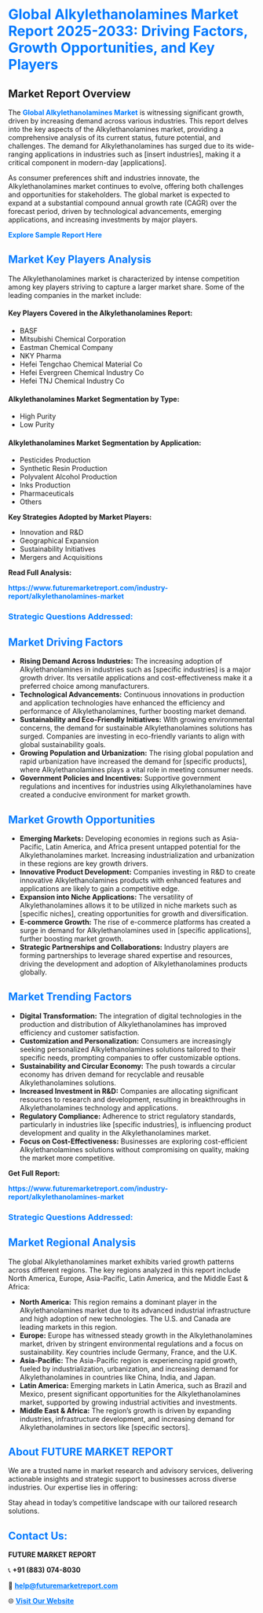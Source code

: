 <h1 style="color: #007BFF;">Global Alkylethanolamines Market Report 2025-2033: Driving Factors, Growth Opportunities, and Key Players</h1>

<section id="overview">
<h2>Market Report Overview</h2>
<p>The <a href="https://www.futuremarketreport.com/industry-report/alkylethanolamines-market" style="color: #007BFF; text-decoration: none;"><strong>Global Alkylethanolamines Market</strong></a> is witnessing significant growth, driven by increasing demand across various industries. This report delves into the key aspects of the Alkylethanolamines market, providing a comprehensive analysis of its current status, future potential, and challenges. The demand for Alkylethanolamines has surged due to its wide-ranging applications in industries such as [insert industries], making it a critical component in modern-day [applications].</p>
<p>As consumer preferences shift and industries innovate, the Alkylethanolamines market continues to evolve, offering both challenges and opportunities for stakeholders. The global market is expected to expand at a substantial compound annual growth rate (CAGR) over the forecast period, driven by technological advancements, emerging applications, and increasing investments by major players.</p>
</section>

<section id="overview">
<p><a href="https://www.futuremarketreport.com/request-sample/reportId=33265" style="color: #007BFF; text-decoration: none;"><strong>Explore Sample Report Here</strong></a></p>
</section>

<section id="key-players">
<h2 style="color: #007BFF;">Market Key Players Analysis</h2>
<p>The Alkylethanolamines market is characterized by intense competition among key players striving to capture a larger market share. Some of the leading companies in the market include:</p>
<h4>Key Players Covered in the Alkylethanolamines Report:</h4>
<ul><li>BASF</li><li>Mitsubishi Chemical Corporation</li><li>Eastman Chemical Company</li><li>NKY Pharma</li><li>Hefei Tengchao Chemical Material Co</li><li>Hefei Evergreen Chemical Industry Co</li><li>Hefei TNJ Chemical Industry Co</li></ul>
<h4>Alkylethanolamines Market Segmentation by Type:</h4>
<ul><li>High Purity</li><li>Low Purity</li></ul>

<h4>Alkylethanolamines Market Segmentation by Application:</h4>
<ul><li>Pesticides Production</li><li>Synthetic Resin Production</li><li>Polyvalent Alcohol Production</li><li>Inks Production</li><li>Pharmaceuticals</li><li>Others</li></ul>
<p><strong>Key Strategies Adopted by Market Players:</strong></p>
<ul>
<li>Innovation and R&D</li>
<li>Geographical Expansion</li>
<li>Sustainability Initiatives</li>
<li>Mergers and Acquisitions</li>
</ul>
</section>

<section>
<p><strong>Read Full Analysis: </strong></p><a href="https://www.futuremarketreport.com/industry-report/alkylethanolamines-market" style="color: #007BFF; text-decoration: none;"><strong>https://www.futuremarketreport.com/industry-report/alkylethanolamines-market</strong></a>
<h3 style="color: #007BFF;">Strategic Questions Addressed:</h3>
</section>

<section id="driving-factors">
<h2 style="color: #007BFF;">Market Driving Factors</h2>
<ul>
<li><strong>Rising Demand Across Industries:</strong> The increasing adoption of Alkylethanolamines in industries such as [specific industries] is a major growth driver. Its versatile applications and cost-effectiveness make it a preferred choice among manufacturers.</li>
<li><strong>Technological Advancements:</strong> Continuous innovations in production and application technologies have enhanced the efficiency and performance of Alkylethanolamines, further boosting market demand.</li>
<li><strong>Sustainability and Eco-Friendly Initiatives:</strong> With growing environmental concerns, the demand for sustainable Alkylethanolamines solutions has surged. Companies are investing in eco-friendly variants to align with global sustainability goals.</li>
<li><strong>Growing Population and Urbanization:</strong> The rising global population and rapid urbanization have increased the demand for [specific products], where Alkylethanolamines plays a vital role in meeting consumer needs.</li>
<li><strong>Government Policies and Incentives:</strong> Supportive government regulations and incentives for industries using Alkylethanolamines have created a conducive environment for market growth.</li>
</ul>
</section>

<section id="growth-opportunities">
<h2 style="color: #007BFF;">Market Growth Opportunities</h2>
<ul>
<li><strong>Emerging Markets:</strong> Developing economies in regions such as Asia-Pacific, Latin America, and Africa present untapped potential for the Alkylethanolamines market. Increasing industrialization and urbanization in these regions are key growth drivers.</li>
<li><strong>Innovative Product Development:</strong> Companies investing in R&D to create innovative Alkylethanolamines products with enhanced features and applications are likely to gain a competitive edge.</li>
<li><strong>Expansion into Niche Applications:</strong> The versatility of Alkylethanolamines allows it to be utilized in niche markets such as [specific niches], creating opportunities for growth and diversification.</li>
<li><strong>E-commerce Growth:</strong> The rise of e-commerce platforms has created a surge in demand for Alkylethanolamines used in [specific applications], further boosting market growth.</li>
<li><strong>Strategic Partnerships and Collaborations:</strong> Industry players are forming partnerships to leverage shared expertise and resources, driving the development and adoption of Alkylethanolamines products globally.</li>
</ul>
</section>

<section id="trending-factors">
<h2 style="color: #007BFF;">Market Trending Factors</h2>
<ul>
<li><strong>Digital Transformation:</strong> The integration of digital technologies in the production and distribution of Alkylethanolamines has improved efficiency and customer satisfaction.</li>
<li><strong>Customization and Personalization:</strong> Consumers are increasingly seeking personalized Alkylethanolamines solutions tailored to their specific needs, prompting companies to offer customizable options.</li>
<li><strong>Sustainability and Circular Economy:</strong> The push towards a circular economy has driven demand for recyclable and reusable Alkylethanolamines solutions.</li>
<li><strong>Increased Investment in R&D:</strong> Companies are allocating significant resources to research and development, resulting in breakthroughs in Alkylethanolamines technology and applications.</li>
<li><strong>Regulatory Compliance:</strong> Adherence to strict regulatory standards, particularly in industries like [specific industries], is influencing product development and quality in the Alkylethanolamines market.</li>
<li><strong>Focus on Cost-Effectiveness:</strong> Businesses are exploring cost-efficient Alkylethanolamines solutions without compromising on quality, making the market more competitive.</li>
</ul>
</section>

<section>
<p><strong>Get Full Report: </strong></p><a href="https://www.futuremarketreport.com/industry-report/alkylethanolamines-market" style="color: #007BFF; text-decoration: none;"><strong>https://www.futuremarketreport.com/industry-report/alkylethanolamines-market</strong></a>
<h3 style="color: #007BFF;">Strategic Questions Addressed:</h3>
</section>


<section id="regional-analysis">
<h2 style="color: #007BFF;">Market Regional Analysis</h2>
<p>The global Alkylethanolamines market exhibits varied growth patterns across different regions. The key regions analyzed in this report include North America, Europe, Asia-Pacific, Latin America, and the Middle East & Africa:</p>
<ul>
<li><strong>North America:</strong> This region remains a dominant player in the Alkylethanolamines market due to its advanced industrial infrastructure and high adoption of new technologies. The U.S. and Canada are leading markets in this region.</li>
<li><strong>Europe:</strong> Europe has witnessed steady growth in the Alkylethanolamines market, driven by stringent environmental regulations and a focus on sustainability. Key countries include Germany, France, and the U.K.</li>
<li><strong>Asia-Pacific:</strong> The Asia-Pacific region is experiencing rapid growth, fueled by industrialization, urbanization, and increasing demand for Alkylethanolamines in countries like China, India, and Japan.</li>
<li><strong>Latin America:</strong> Emerging markets in Latin America, such as Brazil and Mexico, present significant opportunities for the Alkylethanolamines market, supported by growing industrial activities and investments.</li>
<li><strong>Middle East & Africa:</strong> The region’s growth is driven by expanding industries, infrastructure development, and increasing demand for Alkylethanolamines in sectors like [specific sectors].</li>
</ul>
</section>

<footer>
<h2 style="color: #007BFF;">About FUTURE MARKET REPORT</h2>
<p>We are a trusted name in market research and advisory services, delivering actionable insights and strategic support to businesses across diverse industries. Our expertise lies in offering:</p>

<p>Stay ahead in today’s competitive landscape with our tailored research solutions.</p>

<h2 style="color: #007BFF;">Contact Us:</h2>
<p><strong>FUTURE MARKET REPORT</strong></p>
<p>📞 <strong>+91 (883) 074-8030</strong></p>
<p>📧 <strong><a href="mailto:help@futuremarketreport.com" style="color: #007BFF;">help@futuremarketreport.com</a></strong></p>
<p>🌐 <strong><a href="https://www.futuremarketreport.com/" style="color: #007BFF;">Visit Our Website</a></strong></p>
</footer>